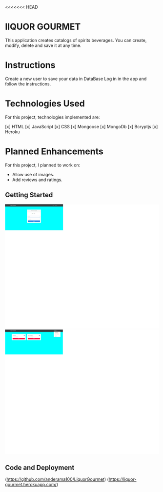 <<<<<<< HEAD
# lIQUOR GOURMET

This application creates catalogs of spirits beverages. You can create, modify, delete and save it at any time.
   
# Instructions
Create a new user to save your data in DataBase
Log in in the app and follow the instructions. 

# Technologies Used
For this project, technologies implemented are:

[x] HTML
[x] JavaScript
[x] CSS 
[x] Mongoose
[x] MongoDb
[x] Bcryptjs
[x] Heroku

# Planned Enhancements
For this project, I planned to work on:

* Allow use of images.
* Add reviews and ratings. 

## Getting Started

![Image](https://github.com/anderama100/LiquorGourmet/blob/master/Instr1.jpg)
![Image](https://github.com/anderama100/LiquorGourmet/blob/master/Instr2.jpg)

## Code and Deployment
(https://github.com/anderama100/LiquorGourmet)
(https://liquor-gourmet.herokuapp.com/)

                            
